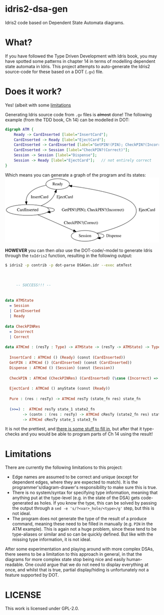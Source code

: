 # idris2-dsa-gen

Idris2 code based on Dependent State Automata diagrams.

# What?

If you have followed the Type Driven Development with Idris book, you may have
spotted some patterns in chapter 14 in terms of modelling dependent state
automata in Idris. This project attempts to auto-generate the Idris2 source-code
for these based on a DOT (`.gv`) file.

# Does it work?

Yes! (albeit with some [limitations](#limitations)

Generating Idris source code from `.gv` files is ~~almost~~ done! The
following example (from the TDD book, Ch 14) can be modelled in DOT:

```dot
digraph ATM {
    Ready -> CardInserted [label="InsertCard"];
    CardInserted -> Ready [label="EjectCard"];
    CardInserted -> CardInserted [label="GetPIN!(PIN); CheckPIN?(Incorrect)"];
    CardInserted -> Session [label="CheckPIN?(Correct)"];
    Session -> Session [label="Dispense"];
    Session -> Ready [label="EjectCard"];   // not entirely correct
}
```

Which means you can generate a graph of the program and its states:
![A diagram showing the states and transitions of the ATM from TDD Ch 14](examples/ATM.svg)

**HOWEVER** you can then _also_ use the DOT-code/-model to generate Idris
through the `toIdris2` function, resulting in the following output:

```bash
$ idris2 -p contrib -p dot-parse DSAGen.idr --exec atmTest
```

```idris


	 -- SUCCESS!!! --


data ATMState
  = Session
  | CardInserted
  | Ready

data CheckPINRes
  = Incorrect
  | Correct

data ATMCmd : (resTy : Type) -> ATMState -> (resTy -> ATMState) -> Type where

  InsertCard : ATMCmd () (Ready) (const (CardInserted))
  GetPIN : ATMCmd () (CardInserted) (const (CardInserted))
  Dispense : ATMCmd () (Session) (const (Session))

  CheckPIN : ATMCmd (CheckPINRes) (CardInserted) (\case (Incorrect) => (CardInserted); (Correct) => (Session))

  EjectCard : ATMCmd () anyState (const (Ready))

  Pure : (res : resTy) -> ATMCmd resTy (state_fn res) state_fn

  (>>=) :  ATMCmd resTy state_1 state2_fn
        -> (contn : (res : resTy) -> ATMCmd cResTy (state2_fn res) state3_fn)
        -> ATMCmd cResTy state_1 state3_fn
```

It is not the prettiest, and [there is some stuff to fill in](#limitations), but
after that it type-checks and you would be able to program parts of Ch 14 using
the result!

# Limitations

There are currently the following limitations to this project:
  - Edge names are assumed to be correct and unique (except for dependent edges,
      where they are expected to match). It is the programmer's/diagram-drawer's
      responsibility to make sure this is true.
  - There is no system/syntax for specifying type information, meaning that
      anything put at the type-level (e.g. in the state of the DSA) gets
      code-generated as holes. If you know the type, this can be solved by
      passing the output through a `sed -e 's/?<var>_hole/<type>/g'` step, but
      this is not ideal.
  - The program does not generate the type of the result of a produce command,
      meaning these need to be filled in manually (e.g. `PIN` in the ATM
      example). This is again not a huge problem, since these tend to be
      type-aliases or similar and so can be quickly defined. But like with the
      missing type information, it is not ideal.

After some experimentation and playing around with more complex DSAs, there
seems to be a limitation to this approach in general, in that the diagrams for
more complex state stop being nice and easily human-readable. One could argue
that we do not need to display everything at once, and whilst that is true,
partial display/hiding is unfortunately not a feature supported by DOT.

# LICENSE

This work is licensed under GPL-2.0.

